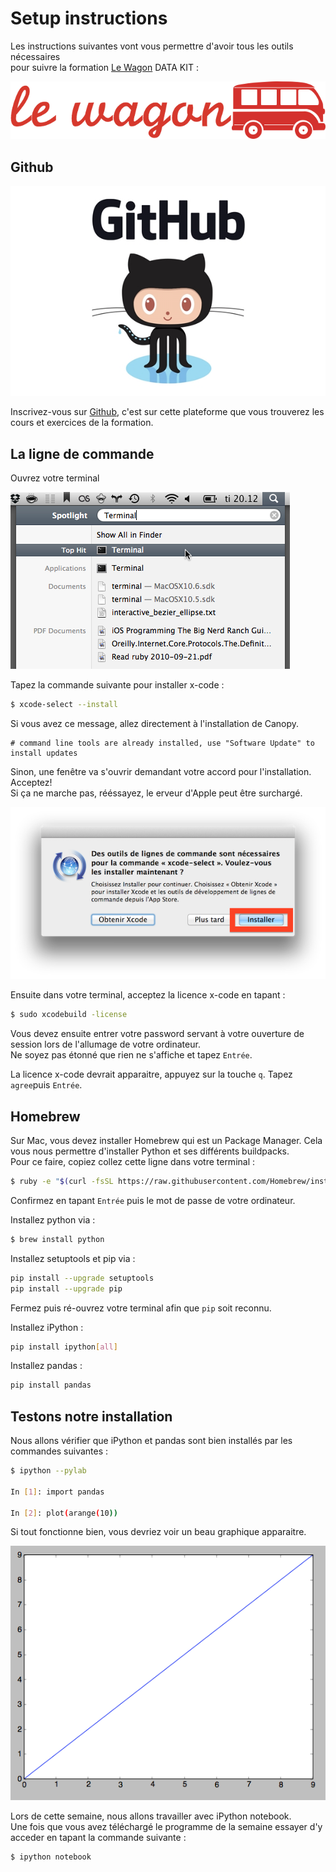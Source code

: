 # Setup instructions

Les instructions suivantes vont vous permettre d'avoir tous les outils nécessaires <br> pour suivre la formation [Le Wagon](http://www.lewagon.org) DATA KIT :

![Lewagon-logo](../images/logo-lewagon.png)


## Github

![github-logo](../images/github-logo.jpg )


Inscrivez-vous sur [Github](https://github.com/join), c'est sur cette plateforme que vous trouverez les cours et exercices de la formation.



## La ligne de commande

Ouvrez votre terminal

![](../images/open-terminal.png)

Tapez la commande suivante pour installer x-code :

```bash
$ xcode-select --install
```
Si vous avez ce message, allez directement à l'installation de Canopy.

```
# command line tools are already installed, use "Software Update" to install updates
```

Sinon, une fenêtre va s'ouvrir demandant votre accord pour l'installation. Acceptez! <br>
Si ça ne marche pas, rééssayez, le erveur d'Apple peut être surchargé.

![](../images/xcode-select-install.png)

Ensuite dans votre terminal, acceptez la licence x-code en tapant :


```bash
$ sudo xcodebuild -license
```

Vous devez ensuite entrer votre password servant à votre ouverture de session lors de l'allumage de votre ordinateur.
<br>Ne soyez pas étonné que rien ne s'affiche et tapez `Entrée`.

La licence x-code devrait apparaitre, appuyez sur la touche `q`.
Tapez `agree`puis `Entrée`.

## Homebrew

Sur Mac, vous devez installer Homebrew qui est un Package Manager. Cela vous nous permettre d'installer Python et ses différents buildpacks. <br>
Pour ce faire, copiez collez cette ligne dans votre terminal :

```bash
$ ruby -e "$(curl -fsSL https://raw.githubusercontent.com/Homebrew/install/master/install)"
```

Confirmez en tapant `Entrée` puis le mot de passe de votre ordinateur.

Installez python via :

```bash
$ brew install python
```
Installez setuptools et pip via :

```bash
pip install --upgrade setuptools
pip install --upgrade pip
```


Fermez puis ré-ouvrez votre terminal afin que ```pip``` soit reconnu.

Installez iPython :

```bash
pip install ipython[all]
```
Installez pandas :

```bash
pip install pandas
```

## Testons notre installation

Nous allons vérifier que iPython et pandas sont bien installés par les commandes suivantes :

```bash
$ ipython --pylab

In [1]: import pandas

In [2]: plot(arange(10))
```

Si tout fonctionne bien, vous devriez voir un beau graphique apparaitre.

![resultat_final](../images/resultat_final.png )

Lors de cette semaine, nous allons travailler avec iPython notebook. <br>
Une fois que vous avez téléchargé le programme de la semaine essayer d'y acceder en tapant la commande suivante :

```bash
$ ipython notebook
```
